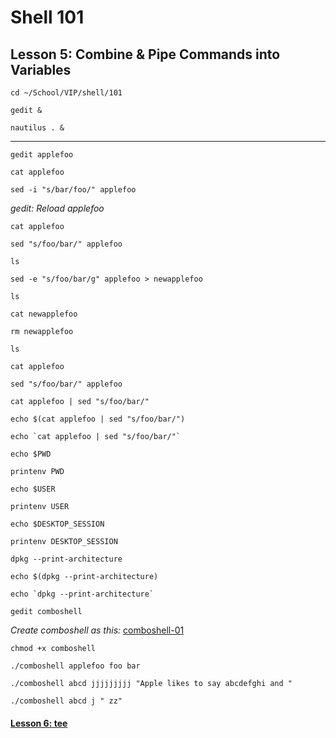 # Shell 101
## Lesson 5: Combine & Pipe Commands into Variables

`cd ~/School/VIP/shell/101`

`gedit &`

`nautilus . &`
___

`gedit applefoo`

`cat applefoo`

`sed -i "s/bar/foo/" applefoo`

*gedit: Reload applefoo*

`cat applefoo`

`sed "s/foo/bar/" applefoo`

`ls`

`sed -e "s/foo/bar/g" applefoo > newapplefoo`

`ls`

`cat newapplefoo`

`rm newapplefoo`

`ls`

`cat applefoo`

`sed "s/foo/bar/" applefoo`

`cat applefoo | sed "s/foo/bar/"`

`echo $(cat applefoo | sed "s/foo/bar/")`

`` echo `cat applefoo | sed "s/foo/bar/"` ``

`echo $PWD`

`printenv PWD`

`echo $USER`

`printenv USER`

`echo $DESKTOP_SESSION`

`printenv DESKTOP_SESSION`

`dpkg --print-architecture`

`echo $(dpkg --print-architecture)`

`` echo `dpkg --print-architecture` ``

`gedit comboshell`

*Create comboshell as this:* [comboshell-01](https://github.com/inkVerb/vip/blob/master/101-shell/comboshell-01)

`chmod +x comboshell`

`./comboshell applefoo foo bar`

`./comboshell abcd jjjjjjjjj "Apple likes to say abcdefghi and "`

`./comboshell abcd j " zz"`

#### [Lesson 6: tee](https://github.com/inkVerb/vip/blob/master/101-shell/Lesson-06.md)
